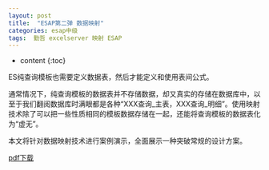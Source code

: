 ```yaml
---
layout: post
title:  "ESAP第二弹 数据映射"
categories: esap中级
tags:  勤哲 excelserver 映射 ESAP 
---
```


* content
{:toc}

ES纯查询模板也需要定义数据表，然后才能定义和使用表间公式。

通常情况下，纯查询模板的数据表并不存储数据，却又真实的存储在数据库中，以至于我们翻阅数据库时满眼都是各种“XXX查询_主表，XXX查询_明细”。使用映射技术除了可以把一些性质相同的模板数据存储在一起，还能将查询模板的数据表化为“虚无”。

本文将针对数据映射技术进行案例演示，全面展示一种突破常规的设计方案。

[pdf下载](/files/ESAP2.pdf)
